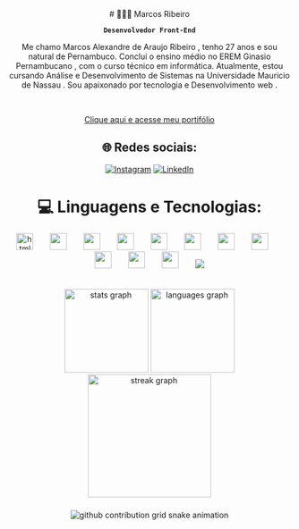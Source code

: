  <div align="center">
# 👩🏻‍💻 Marcos Ribeiro

**`Desenvolvedor Front-End`**

Me chamo Marcos Alexandre de Araujo Ribeiro , tenho 27 anos e sou natural de Pernambuco. Concluí o ensino médio no EREM Ginasio Pernambucano , com o curso técnico em informática. Atualmente, estou cursando Análise e Desenvolvimento de Sistemas na Universidade Mauricio de Nassau . Sou apaixonado por tecnologia e Desenvolvimento web .

</br>

[Clique aqui e acesse meu portifólio](https://portfoliomr265.web.app/)


## 🌐 Redes sociais:
[![Instagram](https://img.shields.io/badge/Instagram-%23E4405F.svg?logo=Instagram&logoColor=white)](https://instagram.com/marcxs_s) [![LinkedIn](https://img.shields.io/badge/LinkedIn-%230077B5.svg?logo=linkedin&logoColor=white)](https://www.linkedin.com/in/marcsfic) 


# 💻 Linguagens e Tecnologias:

<div align="center">
 <img  width="30px" alt="html" title="html" style="margin-right:10px;" src="https://cdn.jsdelivr.net/gh/devicons/devicon@latest/icons/html5/html5-original.svg" />
 <img width="12" />
 <img  width="30px" style="padding-right:10px" src="https://cdn.jsdelivr.net/gh/devicons/devicon@latest/icons/css3/css3-original.svg" />
 <img width="12" />
 <img  width="30px" style="padding-right:10px" src="https://cdn.jsdelivr.net/gh/devicons/devicon@latest/icons/javascript/javascript-original.svg" />
 <img width="12" />
 <img  width="30px" style="padding-right:10px" src="https://cdn.jsdelivr.net/gh/devicons/devicon@latest/icons/typescript/typescript-original.svg" />
 <img width="12" />
 <img  width="30px" style="padding-right:10px" src="https://cdn.jsdelivr.net/gh/devicons/devicon@latest/icons/react/react-original-wordmark.svg" />
 <img width="12" />
 <img  width="30px" style="padding-right:10px" src="https://cdn.jsdelivr.net/gh/devicons/devicon@latest/icons/reactnative/reactnative-original-wordmark.svg" />
 <img width="12" />
 <img  width="30px" style="padding-right:10px" src="https://cdn.jsdelivr.net/gh/devicons/devicon@latest/icons/nodejs/nodejs-original-wordmark.svg" />
 <img width="12" />
 <img  width="30px" style="padding-right:10px" src="https://cdn.jsdelivr.net/gh/devicons/devicon@latest/icons/sass/sass-original.svg" />
 <img width="12" />
 <img  width="30px" style="padding-right:10px" src="https://cdn.jsdelivr.net/gh/devicons/devicon@latest/icons/tailwindcss/tailwindcss-original.svg" />
 <img width="12" />
 <img  width="30px" style="padding-right:10px" src="https://cdn.jsdelivr.net/gh/devicons/devicon@latest/icons/expo/expo-original-wordmark.svg" />
 <img width="12" />
 <img  width="30px" style="padding-right:10px" src="https://cdn.jsdelivr.net/gh/devicons/devicon@latest/icons/python/python-original.svg" />
 <img width="12" />
 <img src="https://cdn.jsdelivr.net/gh/devicons/devicon@latest/icons/nextjs/nextjs-original-wordmark.svg" />
          

 <div/>
  <div/>    

   </br>
   </br>
 
  
 <div align="center">
  <img src="https://github-readme-stats.vercel.app/api?username=Marcsfic98&hide_title=false&hide_rank=false&show_icons=true&include_all_commits=true&count_private=true&disable_animations=false&theme=dracula&locale=en&hide_border=false" height="150" alt="stats graph"  />
  <img src="https://github-readme-stats.vercel.app/api/top-langs?username=Marcsfic98&locale=en&hide_title=false&layout=compact&card_width=320&langs_count=5&theme=dracula&hide_border=false" height="150" alt="languages graph"  />
</div>         
          
 <div align="center">
  <img src="https://streak-stats.demolab.com?user=Marcsfic98&locale=en&mode=daily&theme=dracula&hide_border=false&border_radius=5&order=3" height="220" alt="streak graph"  />
</div>         
          
###

<picture align="center">
  <source media="(prefers-color-scheme: dark)" srcset="https://raw.githubusercontent.com/Marcsfic98/Marcsfic98/output/github-contribution-grid-snake-dark.svg">
  <source media="(prefers-color-scheme: light)" srcset="https://raw.githubusercontent.com/Marcsfic98/Marcsfic98/output/github-contribution-grid-snake-dark.svg">
  <img align="center" alt="github contribution grid snake animation" src="https://raw.githubusercontent.com/Marcsfic98/Marcsfic98/output/github-contribution-grid-snake.svg">
</picture>


###          
          
          
                
          

